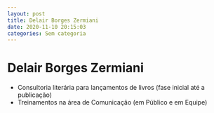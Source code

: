 ```yaml
---
layout: post
title: Delair Borges Zermiani
date: 2020-11-10 20:15:03 
categories: Sem categoria
---
```


# Delair Borges Zermiani

- Consultoria literária para lançamentos de livros (fase inicial até a publicação)
- Treinamentos na área de Comunicação (em Público e em Equipe)

